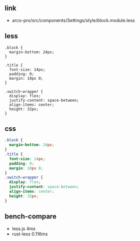 
## link

* arco-pro/src/components/Settings/style/block.module.less

## less

```less
.block {
  margin-bottom: 24px;
}

.title {
  font-size: 14px;
  padding: 0;
  margin: 10px 0;
}

.switch-wrapper {
  display: flex;
  justify-content: space-between;
  align-items: center;
  height: 32px;
}
```



## css

```css
.block {
  margin-bottom: 24px;
}
.title {
  font-size: 14px;
  padding: 0;
  margin: 10px 0;
}
.switch-wrapper {
  display: flex;
  justify-content: space-between;
  align-items: center;
  height: 32px;
}
```

## bench-compare

* less.js 4ms
* rust-less 0.116ms